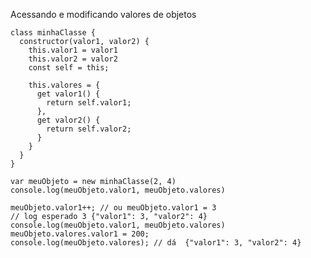 Acessando e modificando valores de objetos    
    
    class minhaClasse {
      constructor(valor1, valor2) {
        this.valor1 = valor1
        this.valor2 = valor2
        const self = this;

        this.valores = {
          get valor1() {
            return self.valor1;
          },
          get valor2() {
            return self.valor2;
          }
        }
      }
    }

    var meuObjeto = new minhaClasse(2, 4)
    console.log(meuObjeto.valor1, meuObjeto.valores)

    meuObjeto.valor1++; // ou meuObjeto.valor1 = 3
    // log esperado 3 {"valor1": 3, "valor2": 4}
    console.log(meuObjeto.valor1, meuObjeto.valores)
    meuObjeto.valores.valor1 = 200;
    console.log(meuObjeto.valores); // dá  {"valor1": 3, "valor2": 4}
